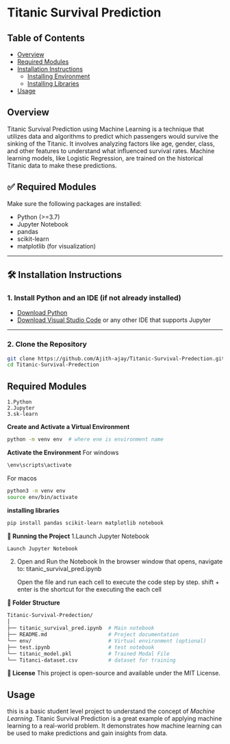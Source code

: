 # Titanic Survival Prediction

## Table of Contents
- [Overview](#overview)
- [Required Modules](#required-modules)
- [Installation Instructions](#installation-instruction)
  - [Installing Environment](#installing_environment)
  - [Installing Libraries](#installing_libraries)
- [Usage](#usage)
  

## Overview

Titanic Survival Prediction using Machine Learning is a technique that utilizes data and algorithms to predict which passengers would survive the sinking of the Titanic. It involves analyzing factors like age, gender, class, and other features to understand what influenced survival rates. Machine learning models, like Logistic Regression, are trained on the historical Titanic data to make these predictions. 

## ✅ Required Modules

Make sure the following packages are installed:

- Python (>=3.7)
- Jupyter Notebook
- pandas
- scikit-learn
- matplotlib (for visualization)

---

## 🛠️ Installation Instructions

### 1. Install Python and an IDE (if not already installed)

- [Download Python](https://www.python.org/downloads/)
- [Download Visual Studio Code](https://code.visualstudio.com/) or any other IDE that supports Jupyter

---

### 2. Clone the Repository

```bash
git clone https://github.com/Ajith-ajay/Titanic-Survival-Predection.git
cd Titanic-Survival-Predection
```

## Required Modules

    1.Python
    2.Jupyter
    3.sk-learn

**Create and Activate a Virtual Environment**

```bash
python -m venv env  # where ene is environment name
```
**Activate the Environment**
For windows
```bash
\env\scripts\activate
```
For macos
```bash
python3 -m venv env
source env/bin/activate
```
**installing libraries**

```bash
pip install pandas scikit-learn matplotlib notebook
```

**🚀 Running the Project**
1.Launch Jupyter Notebook
```bash
Launch Jupyter Notebook
```

2. Open and Run the Notebook
    In the browser window that opens, navigate to:
    titanic_survival_pred.ipynb

    Open the file and run each cell to execute the code step by step. shift + enter is the shortcut for the executing the each cell

**📂 Folder Structure**
```bash
Titanic-Survival-Predection/
│
├── titanic_survival_pred.ipynb  # Main notebook
├── README.md                    # Project documentation
└── env/                         # Virtual environment (optional)
├── test.ipynb                   # test notebook
└── titanic_model.pkl            # Trained Modal File
└── Titanci-dataset.csv          # dataset for training
```

**📄 License**
This project is open-source and available under the MIT License.

## Usage

this is a basic student level project to understand the concept of *Machine Learning*. Titanic Survival Prediction is a great example of applying machine learning to a real-world problem. It demonstrates how machine learning can be used to make predictions and gain insights from data.
